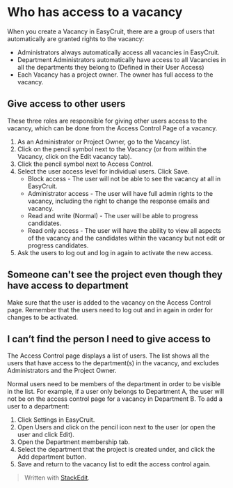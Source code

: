 # Who has access to a vacancy

When you create a  Vacancy  in EasyCruit, there are a group of users that automatically are granted rights to the vacancy:

-   Administrators  always automatically access all vacancies in EasyCruit.
-   Department Administrators  automatically have access to all Vacancies in all the departments they belong to (Defined in their User Access)
-   Each Vacancy has a  project owner. The owner has full access to the vacancy.

## Give access to other users

These three roles are responsible for giving other users access to the vacancy, which can be done from the  Access Control  Page of a vacancy.

1.  As an  Administrator  or  Project Owner, go to the  Vacancy list.
2.  Click on the pencil symbol next to the  Vacancy  (or from within the  Vacancy, click on the  Edit vacancy  tab).
3.  Click the pencil symbol next to  Access Control.
4.  Select the user access level for individual users. Click  Save.
    -   Block access  - The user will not be able to see the vacancy at all in EasyCruit.
    -   Administrator access  - The user will have full admin rights to the vacancy, including the right to change the response emails and vacancy.
    -   Read and write (Normal)  - The user will be able to progress candidates.
    -   Read only access  - The user will have the ability to view all aspects of the vacancy and the candidates within the vacancy but not edit or progress candidates.
5.  Ask the users to log out and log in again to activate the new access.

## Someone can't see the project even though they have access to department

Make sure that the user is added to the vacancy on the Access Control page. Remember that the users need to log out and in again in order for changes to be activated.

## I can’t find the person I need to give access to

The  Access Control  page displays a list of users. The list shows all the users that have access to the department(s) in the vacancy, and excludes  Administrators  and the  Project Owner.

Normal users need to be members of the department in order to be visible in the list. For example, if a user only belongs to Department A, the user will not be on the access control page for a vacancy in Department B. To add a user to a department:

1.  Click  Settings  in EasyCruit.
2.  Open  Users  and click on the pencil icon next to the user (or open the user and click  Edit).
3.  Open the  Department membership  tab.
4.  Select the department that the project is created under, and click the  Add department  button.
5.  Save and return to the vacancy list to edit the access control again.



> Written with [StackEdit](https://stackedit.io/).
<!--stackedit_data:
eyJoaXN0b3J5IjpbMzM0NDgwMzQ3XX0=
-->